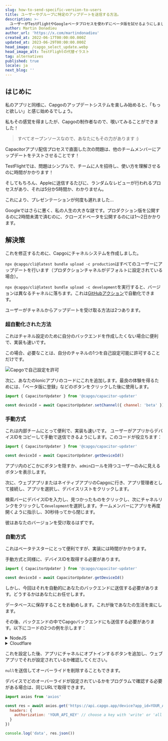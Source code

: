 ```yaml
---
slug: how-to-send-specific-version-to-users
title: ユーザーやグループに特定のアップデートを送信する方法。
description: >-
  ユーザーがTestFlightやGoogleベータプロセスを使わずにベータ版を試せるようにしましょう。Ionicアプリにボタンを追加するだけで、彼らはアクセスできます！
author: Martin Donadieu
author_url: 'https://x.com/martindonadieu'
created_at: 2022-06-17T00:00:00.000Z
updated_at: 2023-06-29T00:00:00.000Z
head_image: /capgo_select_update.webp
head_image_alt: TestFlightの代替イラスト
tag: alternatives
published: true
locale: ja
next_blog: ''
---
```


## はじめに

私のアプリと同様に、Capgoのアップデートシステムを楽しみ始めると、「もっと欲しい」と感じ始めるでしょう。

私もその感覚を得ましたが、Capgoの制作者なので、覗いてみることができました！

> すべてオープンソースなので、あなたにもその力があります :)

Capacitorアプリ配信プロセスで直面した次の問題は、他のチームメンバーにアップデートをテストさせることです！

TestFlightでは、問題はシンプルで、チームに人を招待し、使い方を理解させるのに時間がかかります！

そしてもちろん、Appleに送信するたびに、ランダムなレビューが行われるプロセスがあり、それは5分か5時間か、わかりません。

これにより、プレゼンテーションが何度も遅れました…

Googleではさらに悪く、私の人生の大きな謎です。プロダクション版を公開するのに2時間未満で済むのに、クローズドベータを公開するのには1〜2日かかります。


## 解決策

これを修正するために、Capgoにチャネルシステムを作成しました。

`npx @capgo/cli@latest bundle upload -c production`はすべてのユーザーにアップデートを行います（プロダクションチャネルがデフォルトに設定されている場合）。

`npx @capgo/cli@latest bundle upload -c development`を実行すると、バージョンは異なるチャネルに落ちます。これは[GitHubアクション](/blog/manage-dev-and-prod-build-with-github-actions/)で自動化できます。

ユーザーがチャネルからアップデートを受け取る方法は2つあります。

### 超自動化された方法

これはチャネル設定のために自分のバックエンドを作成したくない場合に便利で、実装も速いです。

この場合、必要なことは、自分のチャネルの1つを自己設定可能に許可することだけです。

![Capgoで自己設定を許可](/self_setwebp)

次に、あなたのIonicアプリのコードにこれを追加します。最良の体験を得るためには、「ベータ版に登録」などのボタンをクリックした後に使用します。
```js
import { CapacitorUpdater } from '@capgo/capacitor-updater'

const deviceId = await CapacitorUpdater.setChannel({ channel: 'beta' })
```

### 手動方式

これは内部チームにとって便利で、実装も速いです。
ユーザーがアプリからデバイスIDをコピーして手動で送信できるようにします。このコードが役立ちます：
```js
import { CapacitorUpdater } from '@capgo/capacitor-updater'

const deviceId = await CapacitorUpdater.getDeviceId()
```
アプリ内のどこかにボタンを隠すか、`admin`ロールを持つユーザーのみに見えるボタンを表示します。

次に、ウェブアプリまたはネイティブアプリのCapgoに行き、アプリ管理者として接続し、アプリを選択し、デバイスリストをクリックします。

検索バーにデバイスIDを入力し、見つかったものをクリックし、次にチャネルリンクをクリックして`development`を選択します。チームメンバーにアプリを再度開くように指示し、30秒待ってから閉じます。

彼はあなたのバージョンを受け取るはずです。


### 自動方式

これはベータテスターにとって便利ですが、実装には時間がかかります。

手動方式と同様に、デバイスIDを取得する必要があります。
```js
import { CapacitorUpdater } from '@capgo/capacitor-updater'

const deviceId = await CapacitorUpdater.getDeviceId()
```

しかし、今回はそれを自動的にあなたのバックエンドに送信する必要があります。どうするかはあなたにお任せします。

データベースに保存することをお勧めします。これが後であなたの生活を楽にします。

その後、バックエンドの中でCapgoバックエンドにも送信する必要があります。以下にコードの2つの例を示します：
<details>
  <summary>NodeJS</summary>

```js
import axios from 'axios'

await axios.post('https://api.capgo.app/device', {
  app_id: 'YOUR_APP_ID',
  device_id: 'DEVICE_ID',
  channel: 'CHANNEL_NAME', // The name of the channel, or undefined if version_id provided
  version_id: 'VERSION_NAME' // this is optionnal, if provide it will override the channel, that usefull when you want to debug only one user.
}, {
  headers: {
    authorization: 'YOUR_API_KEY' // choose a key with 'write' or 'all' rights
  }
})
```
</details>

<details>
  <summary>Cloudflare</summary>
  
```js
addEventListener('fetch', (event) => {
  event.respondWith(
    handleRequest(event.request).catch(
      err => new Response(err.stack, { status: 500 })
    )
  )
})

async function handleRequest(request) {
  const { pathname, method } = new URL(request.url)
  const body = await request.json()
  const newBody = JSON.stringify({
    app_id: 'YOUR_APP_ID',
    device_id: body.device_id,
    channel: 'alpha'
  })
  const newUrl = new URL('https://api.capgo.app/device')
  const options = {
    headers: {
      authorization: 'YOUR_API_KEY',
    },
    method: 'POST',
    body: newBody
  }

  if (request.method === 'DELETE') {
    // DELETE the channel link
    options.method = 'DELETE'
    return fetch(newUrl.toString(), options)
  }

  return fetch(newUrl.toString(), options)
}
```
そして、デバイスIDをボディにPOSTメソッドで追加し、削除用のDELETEメソッドで送信します。
</details>

これを設定した後、アプリにチャネルにオプトインするボタンを追加し、ウェブアプリでそれが設定されているか確認してください。

`null`を送信してオーバーライドを削除することもできます。

デバイスでどのオーバーライドが設定されているかをプログラムで確認する必要がある場合は、同じURLで取得できます。

```js
import axios from 'axios'

const res = await axios.get('https://api.capgo.app/device?app_id=YOUR_APP_ID&device_id=DEVICE_ID', {
  headers: {
    authorization: 'YOUR_API_KEY' // choose a key with 'write' or 'all' rights
  }
})

console.log('data', res.json())
```